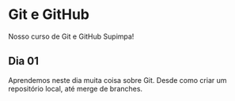 # Git e GitHub

Nosso curso de Git e GitHub Supimpa!

## Dia 01 

Aprendemos neste dia muita coisa sobre Git.
Desde como criar um repositório local, até merge de branches.
